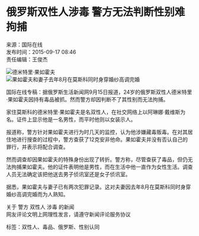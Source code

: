 # 俄罗斯双性人涉毒 警方无法判断性别难拘捕

来源：国际在线  
发布时间：2015-09-17 08:46  
责任编辑：王俊杰  

![德米特里·果如霍夫](http://img1.gtimg.com/news/pics/hv1/232/40/1925/125183557.jpg)  
![果如霍夫和妻子去年8月在莫斯科同时身穿婚纱高调完婚](http://img1.gtimg.com/news/pics/hv1/231/40/1925/125183556.jpg)

国际在线专稿：据俄罗斯生活新闻网9月15日报道，24岁的俄罗斯双性人德米特里·果如霍夫因持有毒品被抓。然而警方却因判断不了其性别而无法拘捕。

家住莫斯科的德米特里·果如霍夫是名双性人，在社交网络上以阿琳娜·戴维斯为名。证件上显示他是一名男性，而平时他则以女装示人。

报道称，警方针对果如霍夫进行为时几天的监控，认为他涉嫌藏毒贩毒。在对其居住地进行搜查的过程中，警方查获了12克安非他命。果如霍夫并没有否认自己的罪行，并表示将配合调查。

然而调查却因果如霍夫的特殊身份出现了转折。警方称，尽管查获了毒品，但仍无法拘捕果如霍夫。他的证件表明他是男性，而在生活中他一直作为女性生活。调查人员无法确定该把他送去男子侦讯室还是女子侦讯室。

据悉，果如霍夫与妻子已有两次犯罪记录。这对夫妻因去年8月在莫斯科同时身穿婚纱高调完婚而为人熟知。

关于 警方 双性人 涉毒 的新闻  
网友评论文明上网理性发言，请遵守新闻评论服务协议  

标签：双性人、毒品、俄罗斯、性别认同